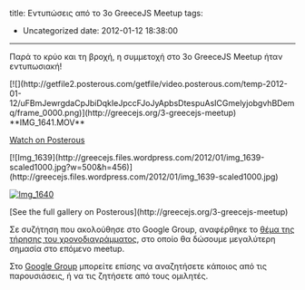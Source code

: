 title: Εντυπώσεις από το 3ο GreeceJS Meetup
tags:
  - Uncategorized
date: 2012-01-12 18:38:00
---

&Pi;&alpha;&rho;ά &tau;&omicron; &kappa;&rho;ύ&omicron; &kappa;&alpha;&iota; &tau;&eta; &beta;&rho;&omicron;&chi;ή, &eta; &sigma;&upsilon;&mu;&mu;&epsilon;&tau;&omicron;&chi;ή &sigma;&tau;&omicron;&nbsp;3&omicron; GreeceJS Meetup ή&tau;&alpha;&nu; &epsilon;&nu;&tau;&upsilon;&pi;&omega;&sigma;&iota;&alpha;&kappa;ή!

<div class='p_embed p_video_embed'>
[![](http://getfile2.posterous.com/getfile/video.posterous.com/temp-2012-01-12/uFBmJewrgdaCpJbiDqkIeJpccFJoJyApbsDtespuAsICGmelyjobgvhBDemq/frame_0000.png)](http://greecejs.org/3-greecejs-meetup)

<div class='p_embed_description'>
**IMG_1641.MOV**

[Watch on Posterous](http://greecejs.org/3-greecejs-meetup)
</div>
</div>
<div class='p_embed p_image_embed'>
[![Img_1639](http://greecejs.files.wordpress.com/2012/01/img_1639-scaled1000.jpg?w=500&#038;h=456)](http://greecejs.files.wordpress.com/2012/01/img_1639-scaled1000.jpg)

[![Img_1640](http://greecejs.files.wordpress.com/2012/01/img_1640-scaled1000.jpg?w=500&#038;h=667)](http://greecejs.files.wordpress.com/2012/01/img_1640-scaled1000.jpg)</p>
<div class='p_see_full_gallery'>[See the full gallery on Posterous](http://greecejs.org/3-greecejs-meetup)</div>
</div>

&Sigma;&epsilon; &sigma;&upsilon;&zeta;ή&tau;&eta;&sigma;&eta; &pi;&omicron;&upsilon; &alpha;&kappa;&omicron;&lambda;&omicron;ύ&theta;&eta;&sigma;&epsilon; &sigma;&tau;&omicron; Google Group, &alpha;&nu;&alpha;&phi;έ&rho;&theta;&eta;&kappa;&epsilon; &tau;&omicron; [&theta;έ&mu;&alpha; &tau;&eta;&sigmaf; &tau;ή&rho;&eta;&sigma;&eta;&sigmaf; &tau;&omicron;&upsilon; &chi;&rho;&omicron;&nu;&omicron;&delta;&iota;&alpha;&gamma;&rho;ά&mu;&mu;&alpha;&tau;&omicron;&sigmaf;](https://groups.google.com/group/greecejs/browse_thread/thread/458bdb3252509d53), &sigma;&tau;&omicron; &omicron;&pi;&omicron;ί&omicron; &theta;&alpha; &delta;ώ&sigma;&omicron;&upsilon;&mu;&epsilon; &mu;&epsilon;&gamma;&alpha;&lambda;ύ&tau;&epsilon;&rho;&eta; &sigma;&eta;&mu;&alpha;&sigma;ί&alpha; &sigma;&tau;&omicron; &epsilon;&pi;ό&mu;&epsilon;&nu;&omicron; meetup.

&Sigma;&tau;&omicron;&nbsp;[Google Group](http://groups.google.com/group/greecejs)&nbsp;&mu;&pi;&omicron;&rho;&epsilon;ί&tau;&epsilon; &epsilon;&pi;ί&sigma;&eta;&sigmaf; &nu;&alpha; &alpha;&nu;&alpha;&zeta;&eta;&tau;ή&sigma;&epsilon;&tau;&epsilon; &kappa;ά&pi;&omicron;&iota;&omicron;&sigmaf; &alpha;&pi;ό &tau;&iota;&sigmaf; &pi;&alpha;&rho;&omicron;&upsilon;&sigma;&iota;ά&sigma;&epsilon;&iota;&sigmaf;, ή &nu;&alpha; &tau;&iota;&sigmaf; &zeta;&eta;&tau;ή&sigma;&epsilon;&tau;&epsilon; &alpha;&pi;ό &tau;&omicron;&upsilon;&sigmaf; &omicron;&mu;&iota;&lambda;&eta;&tau;έ&sigmaf;.